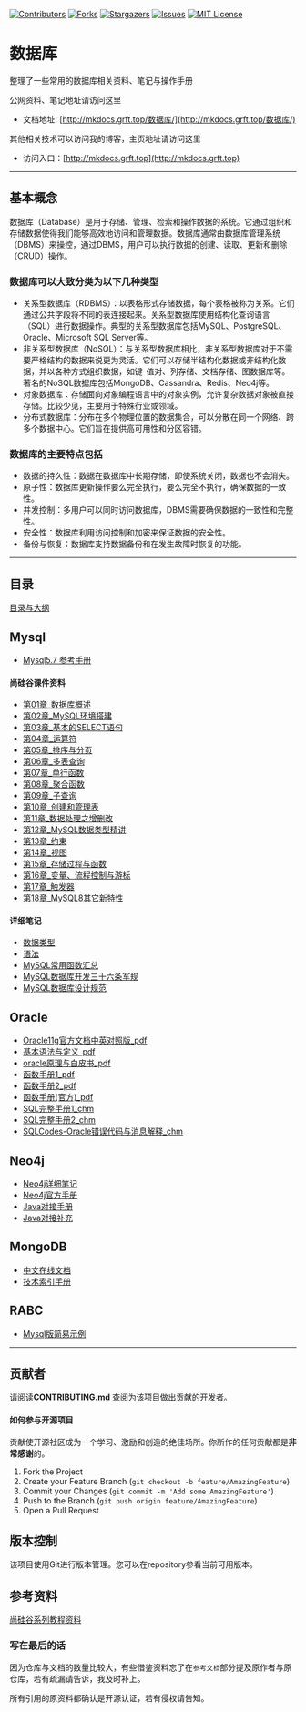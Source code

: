 <!-- PROJECT SHIELDS -->

[![Contributors][contributors-shield]][contributors-url]
[![Forks][forks-shield]][forks-url]
[![Stargazers][stars-shield]][stars-url]
[![Issues][issues-shield]][issues-url]
[![MIT License][license-shield]][license-url]
<!-- [![LinkedIn][linkedin-shield]][linkedin-url] -->

<!-- PROJECT LOGO -->

# 数据库

整理了一些常用的数据库相关资料、笔记与操作手册

公网资料、笔记地址请访问这里 

- 文档地址: [http://mkdocs.grft.top/数据库/](http://mkdocs.grft.top/数据库/)

其他相关技术可以访问我的博客，主页地址请访问这里

- 访问入口：[http://mkdocs.grft.top](http://mkdocs.grft.top)

--------------------

## 基本概念

数据库（Database）是用于存储、管理、检索和操作数据的系统。它通过组织和存储数据使得我们能够高效地访问和管理数据。数据库通常由数据库管理系统（DBMS）来操控，通过DBMS，用户可以执行数据的创建、读取、更新和删除（CRUD）操作。

### 数据库可以大致分类为以下几种类型
+ 关系型数据库（RDBMS）：以表格形式存储数据，每个表格被称为关系。它们通过公共字段将不同的表连接起来。关系型数据库使用结构化查询语言（SQL）进行数据操作。典型的关系型数据库包括MySQL、PostgreSQL、Oracle、Microsoft SQL Server等。
+ 非关系型数据库（NoSQL）：与关系型数据库相比，非关系型数据库对于不需要严格结构的数据来说更为灵活。它们可以存储半结构化数据或非结构化数据，并以各种方式组织数据，如键-值对、列存储、文档存储、图数据库等。著名的NoSQL数据库包括MongoDB、Cassandra、Redis、Neo4j等。
+ 对象数据库：存储面向对象编程语言中的对象实例，允许复杂数据对象被直接存储。比较少见，主要用于特殊行业或领域。
+ 分布式数据库：分布在多个物理位置的数据集合，可以分散在同一个网络、跨多个数据中心。它们旨在提供高可用性和分区容错。

### 数据库的主要特点包括
+ 数据的持久性：数据在数据库中长期存储，即使系统关闭，数据也不会消失。
+ 原子性：数据库更新操作要么完全执行，要么完全不执行，确保数据的一致性。
+ 并发控制：多用户可以同时访问数据库，DBMS需要确保数据的一致性和完整性。
+ 安全性：数据库利用访问控制和加密来保证数据的安全性。
+ 备份与恢复：数据库支持数据备份和在发生故障时恢复的功能。

--------------------

## 目录

[目录与大纲](index.md)

## Mysql

+ [Mysql5.7 参考手册](Mysql/资料/MySQL-5.7_参考手册.pdf)

#### 尚硅谷课件资料

+ [第01章_数据库概述](Mysql/课件/第01章_数据库概述.pdf)
+ [第02章_MySQL环境搭建](Mysql/课件/第02章_MySQL环境搭建.pdf)
+ [第03章_基本的SELECT语句](Mysql/课件/第03章_基本的SELECT语句.pdf)
+ [第04章_运算符](Mysql/课件/第04章_运算符.pdf)
+ [第05章_排序与分页](Mysql/课件/第05章_排序与分页.pdf)
+ [第06章_多表查询](Mysql/课件/第06章_多表查询.pdf)
+ [第07章_单行函数](Mysql/课件/第07章_单行函数.pdf)
+ [第08章_聚合函数](Mysql/课件/第08章_聚合函数.pdf)
+ [第09章_子查询](Mysql/课件/第09章_子查询.pdf)
+ [第10章_创建和管理表](Mysql/课件/第10章_创建和管理表.pdf)
+ [第11章_数据处理之增删改](Mysql/课件/第11章_数据处理之增删改.pdf)
+ [第12章_MySQL数据类型精讲](Mysql/课件/第12章_MySQL数据类型精讲.pdf)
+ [第13章_约束](Mysql/课件/第13章_约束.pdf)
+ [第14章_视图](Mysql/课件/第14章_视图.pdf)
+ [第15章_存储过程与函数](Mysql/课件/第15章_存储过程与函数.pdf)
+ [第16章_变量、流程控制与游标](Mysql/课件/第16章_变量、流程控制与游标.pdf)
+ [第17章_触发器](Mysql/课件/第17章_触发器.pdf)
+ [第18章_MySQL8其它新特性](Mysql/课件/第18章_MySQL8其它新特性.pdf)

#### 详细笔记

+ [数据类型](Mysql/详细笔记/数据类型.md)
+ [语法](Mysql/详细笔记/语法.md)
+ [MySQL常用函数汇总](Mysql/详细笔记/MySQL常用函数汇总.md)
+ [MySQL数据库开发三十六条军规](Mysql/详细笔记/MySQL数据库开发的三十六条军规.md)
+ [MySQL数据库设计规范](Mysql/详细笔记/MySQL数据库设计规范.md)

## Oracle
+ [Oracle11g官方文档中英对照版_pdf](Oracle/pdf/Oracle11g官方文档中英对照版.pdf)
+ [基本语法与定义_pdf](Oracle/pdf/ORACLE九阴真经.pdf)
+ [oracle原理与白皮书_pdf](Oracle/pdf/oracle知识库.pdf)
+ [函数手册1_pdf](Oracle/pdf/oracle函数大全-分类显示.pdf)
+ [函数手册2_pdf](Oracle/pdf/Oracle函数大全.pdf)
+ [函数手册(官方)_pdf](Oracle/pdf/Oracle函数手册.pdf)
+ [SQL完整手册1_chm](Oracle/chm/Ora9iSQL参考手册.chm)
+ [SQL完整手册2_chm](Oracle/chm/SQL语言参考大全.chm)
+ [SQLCodes-Oracle错误代码与消息解释_chm](Oracle/chm/SQLCodes-Oracle错误代码与消息解释.chm)


## Neo4j

+ [Neo4j详细笔记](Neo4j/neo4j.md)
+ [Neo4j官方手册](Neo4j/文档/neo4j-cypher-manual-4.3.pdf)
+ [Java对接手册](Neo4j/文档/neo4j-driver-manual-4.3-java.pdf)
+ [Java对接补充](Neo4j/文档/neo4j-java-reference-4.3.pdf)


## MongoDB

+ [中文在线文档](https://docs.whaleal.com/mongodb-manual-zh/docs/#)
+ [技术索引手册](MongoDB/README.md)


## RABC

+ [Mysql版简易示例](RBAC.md)

-------------------

## 贡献者

请阅读**CONTRIBUTING.md** 查阅为该项目做出贡献的开发者。

#### 如何参与开源项目

贡献使开源社区成为一个学习、激励和创造的绝佳场所。你所作的任何贡献都是**非常感谢**的。


1. Fork the Project
2. Create your Feature Branch (`git checkout -b feature/AmazingFeature`)
3. Commit your Changes (`git commit -m 'Add some AmazingFeature'`)
4. Push to the Branch (`git push origin feature/AmazingFeature`)
5. Open a Pull Request


## 版本控制

该项目使用Git进行版本管理。您可以在repository参看当前可用版本。

<!-- ## 作者 -->
<!--  -->
<!-- [小昊子](https://github.com/worst001) -->
<!--  -->
<!-- 制做不易，如果有帮到你就请作者喝杯咖啡吧! -->
<!--  -->
<!-- ![支付宝加微信](https://xiyou-oss.oss-cn-shanghai.aliyuncs.com/%E5%85%AC%E4%BC%97%E5%8F%B7%E4%B8%8E%E6%94%AF%E4%BB%98/%E6%94%AF%E4%BB%98%E5%AE%9D%E5%8A%A0%E5%BE%AE%E4%BF%A1.jpg) -->
<!--  -->
<!-- 作者无聊时做的测试游戏，完全免费哦！ -->
<!--  -->
<!-- ![公众号](https://xiyou-oss.oss-cn-shanghai.aliyuncs.com/%E5%85%AC%E4%BC%97%E5%8F%B7%E4%B8%8E%E6%94%AF%E4%BB%98/%E5%85%AC%E4%BC%97%E5%8F%B7%E5%B0%8F.jpg) -->

## 参考资料

[尚硅谷系列教程资料](http://www.atguigu.com/opensource.shtml)


### 写在最后的话

因为仓库与文档的数量比较大，有些借鉴资料忘了在`参考文档`部分提及原作者与原仓库，若有疏漏请告诉，我及时补上。

所有引用的原资料都确认是开源认证，若有侵权请告知。

<!-- links -->
[your-project-path]:shaojintian/Best_README_template
[contributors-shield]: https://img.shields.io/github/contributors/worst001/mkdocs_db.svg?style=flat-square
[contributors-url]: https://github.com/worst001/mkdocs_db/graphs/contributors
[forks-shield]: https://img.shields.io/github/forks/worst001/mkdocs_db.svg?style=flat-square
[forks-url]: https://github.com/worst001/mkdocs_db/network/members
[stars-shield]: https://img.shields.io/github/stars/worst001/mkdocs_db.svg?style=flat-square
[stars-url]: https://github.com/worst001/mkdocs_db/stargazers
[issues-shield]: https://img.shields.io/github/issues/worst001/mkdocs_db.svg?style=flat-square
[issues-url]: https://img.shields.io/github/issues/worst001/mkdocs_db.svg
[license-shield]: https://img.shields.io/github/license/worst001/mkdocs_db.svg?style=flat-square
[license-url]: https://github.com/worst001/mkdocs_db/blob/main/LICENSE.txt
<!-- [linkedin-shield]: https://img.shields.io/badge/-LinkedIn-black.svg?style=flat-square&logo=linkedin&colorB=555 -->
<!-- [linkedin-url]: https://linkedin.com/in/shaojintian -->
